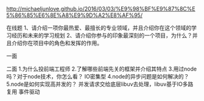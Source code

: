 http://michaeljunlove.github.io/2016/03/03/%E9%98%BF%E9%87%8C%E5%86%85%E6%8E%A8%E9%9D%A2%E8%AF%95/

在线题
1、请介绍一项你最热爱、最擅长的专业领域，并且介绍你在这个领域的学习经历和未来的学习规划
2、请介绍你参与的印象最深刻的一个项目，为什么？并且介绍你在项目中的角色和发挥的作用。

一面

二面
1.为什么投前端工程师
2.了解哪些前端先关的框架并介绍其特点
3.用过node吗？对于node技术，你怎么看？
IO密集型
4.node的异步问题是如何解决的？
5.node是如何实现高并发的？
并发请求交给底层libuv去处理，libuv基于IO多路复用
事件驱动
